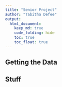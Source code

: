 ```yaml
---
title: "Senior Project"
author: "Tabitha Defee"
output:
  html_document:
    keep_md: true
    code_folding: hide
    toc: true
    toc_float: true
---
```




## Getting the Data



## Stuff


